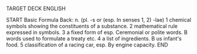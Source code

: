 TARGET DECK
ENGLISH

START
Basic
Formula
Back: n. (pl. -s or (esp. In senses 1, 2) -lae) 1 chemical symbols showing the constituents of a substance. 2 mathematical rule expressed in symbols. 3 a fixed form of esp. Ceremonial or polite words. B words used to formulate a treaty etc. 4 a list of ingredients. B us infant's food. 5 classification of a racing car, esp. By engine capacity.
END
